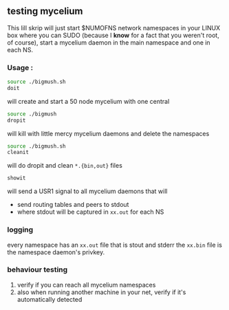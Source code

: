 ## testing mycelium
This lill skrip will just start $NUMOFNS network namespaces in your LINUX box where you can SUDO (because I __know__ for a fact that you weren't root, of course), start a mycelium daemon in the main namespace and one in each NS.

### Usage :
```bash
source ./bigmush.sh
doit
```
will create and start a 50 node mycelium with one central

```bash
source ./bigmush
dropit
```
will kill with little mercy mycelium daemons and delete the namespaces

```bash
source ./bigmush.sh
cleanit
```
will do dropit and clean `*.{bin,out}` files
```bash
showit
```
will send a USR1 signal to all mycelium daemons that will
  - send routing tables and peers to stdout
  - where stdout will be captured in `xx.out` for each NS

### logging
every namespace has an `xx.out` file that is stout and stderr
the `xx.bin` file is the namespace daemon's privkey.

### behaviour testing

1) verify if you can reach all mycelium namespaces
2) also when running another machine in your net, verify if it's automatically detected
